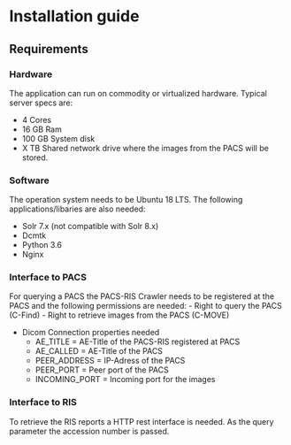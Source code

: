 # Installation guide

## Requirements

### Hardware
The application can run on commodity or virtualized hardware.
Typical server specs are:
 * 4 Cores
 * 16 GB Ram
 * 100 GB System disk
 * X TB Shared network drive where the images from the PACS will be stored.


### Software
The operation system needs to be Ubuntu 18 LTS. The following
applications/libaries are also needed:
 * Solr 7.x (not compatible with Solr 8.x)
 * Dcmtk
 * Python 3.6
 * Nginx

### Interface to PACS
For querying a PACS the PACS-RIS Crawler needs to be registered at the PACS
 and the following permissions are needed:
    - Right to query the PACS (C-Find)
    - Right to retrieve images from the PACS (C-MOVE)
  * Dicom Connection properties needed
    - AE_TITLE = AE-Title of the PACS-RIS registered at PACS
    - AE_CALLED = AE-Title of the PACS
    - PEER_ADDRESS = IP-Adress of the PACS
    - PEER_PORT = Peer port of the PACS
    - INCOMING_PORT = Incoming port for the images

### Interface to RIS
To retrieve the RIS reports a HTTP rest interface is needed. As the query
parameter the accession number is passed.